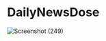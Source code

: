 # DailyNewsDose

![Screenshot (249)](https://github.com/Nahush18/DailyNewsDose/assets/117640054/2ff29b9b-d447-4e6d-bba7-12f39223d275)
